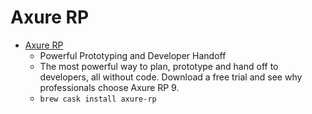 # Axure RP
- [Axure RP](https://www.axure.com/)
  -  Powerful Prototyping and Developer Handoff
  - The most powerful way to plan, prototype and hand off to developers, all without code. Download a free trial and see why professionals choose Axure RP 9.
  - `brew cask install axure-rp`
